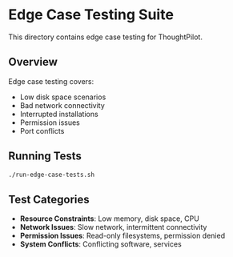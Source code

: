 # Edge Case Testing Suite

This directory contains edge case testing for ThoughtPilot.

## Overview

Edge case testing covers:
- Low disk space scenarios
- Bad network connectivity
- Interrupted installations
- Permission issues
- Port conflicts

## Running Tests

```bash
./run-edge-case-tests.sh
```

## Test Categories

- **Resource Constraints**: Low memory, disk space, CPU
- **Network Issues**: Slow network, intermittent connectivity
- **Permission Issues**: Read-only filesystems, permission denied
- **System Conflicts**: Conflicting software, services
